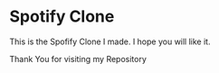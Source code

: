 # Spotify Clone

This is the Spofify Clone I made. I hope you will like it.

Thank You for visiting my Repository